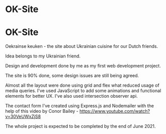 # OK-Site


# OK-Site

Oekrainse keuken - the site about Ukrainian cuisine for our Dutch friends. 

Idea belongs to my Ukrainian friend. 

Design and development done by me as my first web development project. 

The site is 90% done, some design issues are still being agreed. 

Almost all the layout were done using grid and flex what reduced usage of media queries. 
I've used JavaScript to add some animations and functional elements for better UX.
I've also used intersection observer api. 

The contact form I've created using Express.js and Nodemailer with the help of this video by  Conor Bailey - https://www.youtube.com/watch?v=30VeUWxZjS8


The whole project is expected to be completed by the end of June 2021. 

